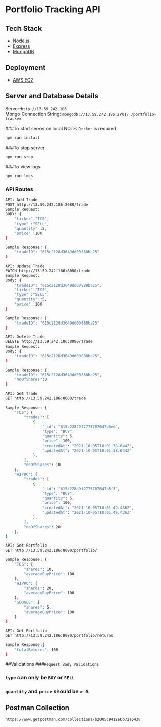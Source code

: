 # Portfolio Tracking API

## Tech Stack

* [Node.js](https://nodejs.org/)
* [Express](https://expressjs.com/)
* [MongoDB](https://www.mongodb.com/)

## Deployment
* [AWS EC2](https://aws.amazon.com/)

## Server and Database Details
Server:`http://13.59.242.186`   
Mongo Connection String: `mongodb://13.59.242.186:27017
/portfolio-tracker`

###To start server on local
NOTE: `Docker` is required     
```bash    
npm run install
```
###To stop server
```bash    
npm run stop
```
###To view logs
```bash    
npm run logs
```

### API Routes
```bash
API: Add Trade
POST http://13.59.242.186:8080/trade
Sample Request:
BODY: {
    "ticker":"TCS",
    "type" :"SELL",
    "quantity" :5,
    "price" :100
}

Sample Response: {
    "tradeID": "615c2128d3649dd00888ba25"
}
```

```bash
API: Update Trade
PATCH http://13.59.242.186:8080/trade
Sample Request:
Body: {
    "tradeID": "615c2128d3649dd00888ba25",
    "ticker":"TCS",
    "type" :"SELL",
    "quantity" :5,
    "price" :100
}

Sample Response: {
    "tradeID": "615c2128d3649dd00888ba25"
}
```

```bash
API: Delete Trade
DELETE http://13.59.242.186:8080/trade
Sample Request:
Body: {
    "tradeID": "615c2128d3649dd00888ba25",
}

Sample Response: {
    "tradeID": "615c2128d3649dd00888ba25",
    "noOfShares":0
}
```

```bash
API: Get Trade
GET http://13.59.242.186:8080/trade

Sample Response: {
    "TCS": {
        "trades": [
            {
                "_id": "615c22829f2775707647b5ed",
                "type": "BUY",
                "quantity": 5,
                "price": 100,
                "createdAt": "2021-10-05T10:01:38.644Z",
                "updatedAt": "2021-10-05T10:01:38.644Z"
            },
        ],
        "noOfShares": 10
    },
    "WIPRO": {
        "trades": [
            {
                "_id": "615c228d9f2775707647b5f3",
                "type": "BUY",
                "quantity": 5,
                "price": 100,
                "createdAt": "2021-10-05T10:01:49.436Z",
                "updatedAt": "2021-10-05T10:01:49.436Z"
            },
        ],
        "noOfShares": 20
    },
}
```

```bash
API: Get Portfolio
GET http://13.59.242.186:8080/portfolio/

Sample Response: {
    "TCS": {
        "shares": 10,
        "averageBuyPrice": 100
    },
    "WIPRO": {
        "shares": 20,
        "averageBuyPrice": 100
    },
    "GOOGLE": {
        "shares": 5,
        "averageBuyPrice": 100
    }
}
```

```bash
API: Get Portfolio
GET http://13.59.242.186:8080/portfolio/returns

Sample Response:{
    "totalReturns": 100
}
```


##Validations
###`Request Body Validations`
   ### `type` can only be `BUY` or `SELL`
   ### `quantity` and `price` should be `> 0`.


## Postman Collection
`https://www.getpostman.com/collections/b2005c9412e6b72a6438`